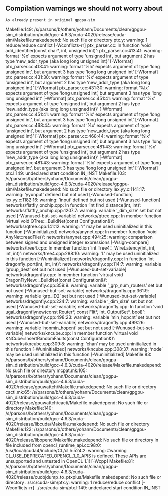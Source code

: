 ## Compilation warnings we should not worry about 
	As already present in original gpgpu-sim  


Makefile:149: /s/parsons/b/others/yohann/Documents/clean/gpgpu-sim_distribution/build/gcc-4.6.3/cuda-4020/release/cuda-sim/Makefile.makedepend: No such file or directory
ptx.y: warning: 1 reduce/reduce conflict [-Wconflicts-rr]
ptx_parser.cc: In function ‘void add_identifier(const char*, int, unsigned int)’:
ptx_parser.cc:413:41: warning: format ‘%x’ expects argument of type ‘unsigned int’, but argument 2 has type ‘new_addr_type {aka long long unsigned int}’ [-Wformat]
ptx_parser.cc:413:41: warning: format ‘%lx’ expects argument of type ‘long unsigned int’, but argument 3 has type ‘long long unsigned int’ [-Wformat]
ptx_parser.cc:431:30: warning: format ‘%x’ expects argument of type ‘unsigned int’, but argument 2 has type ‘new_addr_type {aka long long unsigned int}’ [-Wformat]
ptx_parser.cc:431:30: warning: format ‘%lx’ expects argument of type ‘long unsigned int’, but argument 3 has type ‘long long unsigned int’ [-Wformat]
ptx_parser.cc:451:41: warning: format ‘%x’ expects argument of type ‘unsigned int’, but argument 2 has type ‘new_addr_type {aka long long unsigned int}’ [-Wformat]
ptx_parser.cc:451:41: warning: format ‘%lx’ expects argument of type ‘long unsigned int’, but argument 3 has type ‘long long unsigned int’ [-Wformat]
ptx_parser.cc:468:44: warning: format ‘%x’ expects argument of type ‘unsigned int’, but argument 2 has type ‘new_addr_type {aka long long unsigned int}’ [-Wformat]
ptx_parser.cc:468:44: warning: format ‘%lx’ expects argument of type ‘long unsigned int’, but argument 3 has type ‘long long unsigned int’ [-Wformat]
ptx_parser.cc:481:43: warning: format ‘%x’ expects argument of type ‘unsigned int’, but argument 2 has type ‘new_addr_type {aka long long unsigned int}’ [-Wformat]
ptx_parser.cc:481:43: warning: format ‘%lx’ expects argument of type ‘long unsigned int’, but argument 3 has type ‘long long unsigned int’ [-Wformat]
ptx.l:149: undeclared start condition IN_INST
Makefile:103: /s/parsons/b/others/yohann/Documents/clean/gpgpu-sim_distribution/build/gcc-4.6.3/cuda-4020/release/gpgpu-sim/Makefile.makedepend: No such file or directory
lex.yy.c:1141:17: warning: ‘yyunput’ defined but not used [-Wunused-function]
lex.yy.c:1182:16: warning: ‘input’ defined but not used [-Wunused-function]
networks/flatfly_onchip.cpp: In function ‘int find_distance(int, int)’:
networks/flatfly_onchip.cpp:1207:7: warning: variable ‘_dim_size’ set but not used [-Wunused-but-set-variable]
networks/qtree.cpp: In member function ‘virtual void QTree::_BuildNet(const Configuration&)’:
networks/qtree.cpp:141:12: warning: ‘r’ may be used uninitialized in this function [-Wuninitialized]
networks/anynet.cpp: In member function ‘void AnyNet::readFile()’:
networks/anynet.cpp:494:25: warning: comparison between signed and unsigned integer expressions [-Wsign-compare]
networks/tree4.cpp: In member function ‘int Tree4::_WireLatency(int, int, int, int)’:
networks/tree4.cpp:288:10: warning: ‘L’ may be used uninitialized in this function [-Wuninitialized]
networks/dragonfly.cpp: In function ‘int dragonfly_port(int, int, int)’:
networks/dragonfly.cpp:114:7: warning: variable ‘group_dest’ set but not used [-Wunused-but-set-variable]
networks/dragonfly.cpp: In member function ‘virtual void DragonFlyNew::_BuildNet(const Configuration&)’:
networks/dragonfly.cpp:359:9: warning: variable ‘_grp_num_routers’ set but not used [-Wunused-but-set-variable]
networks/dragonfly.cpp:361:9: warning: variable ‘grp_ID2’ set but not used [-Wunused-but-set-variable]
networks/dragonfly.cpp:224:7: warning: variable ‘_dim_size’ set but not used [-Wunused-but-set-variable]
networks/dragonfly.cpp: In function ‘void ugal_dragonflynew(const Router*, const Flit*, int, OutputSet*, bool)’:
networks/dragonfly.cpp:498:23: warning: variable ‘min_hopcnt’ set but not used [-Wunused-but-set-variable]
networks/dragonfly.cpp:499:26: warning: variable ‘nonmin_hopcnt’ set but not used [-Wunused-but-set-variable]
networks/kncube.cpp: In member function ‘virtual void KNCube::InsertRandomFaults(const Configuration&)’:
networks/kncube.cpp:309:8: warning: ‘chan’ may be used uninitialized in this function [-Wuninitialized]
networks/kncube.cpp:308:37: warning: ‘node’ may be used uninitialized in this function [-Wuninitialized]
Makefile:83: /s/parsons/b/others/yohann/Documents/clean/gpgpu-sim_distribution/build/gcc-4.6.3/cuda-4020/release/Makefile.makedepend: No such file or directory
mcpat.mk:105: /s/parsons/b/others/yohann/Documents/clean/gpgpu-sim_distribution/build/gcc-4.6.3/cuda-4020/release/gpuwattch/Makefile.makedepend: No such file or directory
cacti.mk:65: /s/parsons/b/others/yohann/Documents/clean/gpgpu-sim_distribution/build/gcc-4.6.3/cuda-4020/release/gpuwattch/cacti/Makefile.makedepend: No such file or directory
Makefile:140: /s/parsons/b/others/yohann/Documents/clean/gpgpu-sim_distribution/build/gcc-4.6.3/cuda-4020/release/libcuda/Makefile.makedepend: No such file or directory
Makefile:122: /s/parsons/b/others/yohann/Documents/clean/gpgpu-sim_distribution/build/gcc-4.6.3/cuda-4020/release/libopencl/Makefile.makedepend: No such file or directory
In file included from opencl_runtime_api.cc:98:0:
/usr/local/cuda4/include/CL/cl.h:524:2: warning: #warning CL_USE_DEPRECATED_OPENCL_1_0_APIS is defined. These APIs are unsupported and untested in OpenCL 1.1! [-Wcpp]
Makefile:81: /s/parsons/b/others/yohann/Documents/clean/gpgpu-sim_distribution/build/gcc-4.6.3/cuda-4020/release/cuobjdump_to_ptxplus/Makefile.makedepend: No such file or directory
../src/cuda-sim/ptx.y: warning: 1 reduce/reduce conflict [-Wconflicts-rr]
../src/cuda-sim/ptx.l:149: undeclared start condition IN_INST
